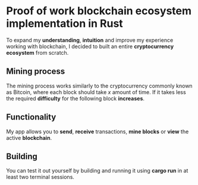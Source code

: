 # Proof of work blockchain ecosystem implementation in Rust

To expand my **understanding**, **intuition** and improve my experience working with blockchain, I decided to built an entire **cryptocurrency ecosystem** from scratch.

## Mining process
The mining process works similarly to the cryptocurrency commonly known as Bitcoin, where each block should take *x* amount of time. If it takes less the required **difficulty** for the following block **increases**.

## Functionality
My app allows you to **send**, **receive** transactions, **mine blocks** or **view** the active **blockchain**.

## Building
You can test it out yourself by building and running it using **cargo run** in at least two terminal sessions.
